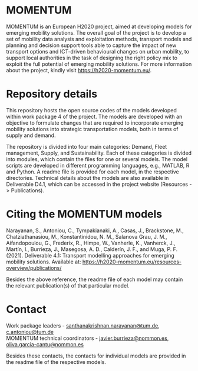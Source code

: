 # MOMENTUM

MOMENTUM is an European H2020 project, aimed at developing models for emerging mobility solutions. The overall goal of the project is to develop a set of mobility data analysis and exploitation methods, transport models and planning and decision support tools able to capture the impact of new transport options and ICT-driven behavioural changes on urban mobility, to support local authorities in the task of designing the right policy mix to exploit the full potential of emerging mobility solutions. For more information about the project, kindly visit https://h2020-momentum.eu/.

# Repository details

This repository hosts the open source codes of the models developed within work package 4 of the project. The models are developed with an objective to formulate changes that are required to incorporate emerging mobility solutions into strategic transportation models, both in terms of supply and demand. 

The repository is divided into four main categories: Demand, Fleet management, Supply, and Sustainability. Each of these categories is divided into modules, which contain the files for one or several models. The model scripts are developed in different programming languages, e.g., MATLAB, R and Python. A readme file is provided for each model, in the respective directories. Technical details about the models are also available in Deliverable D4.1, which can be accessed in the project website (Resources -> Publications).

# Citing the MOMENTUM models

Narayanan, S., Antoniou, C., Tympakianaki, A., Casas, J., Brackstone, M., Chatziathanasiou, M., Konstantinidou, N. M., Salanova Grau, J. M., Aifandopoulou, G., Frederix, R., Himpe, W., Vanherle, K., Vanherck, J., Martín, I., Burrieza, J., Masegosa, A. D., Calderín, J. F., and Muga, P. F. (2021). Deliverable 4.1: Transport modelling approaches for emerging mobility solutions. Available at: https://h2020-momentum.eu/resources-overview/publications/

Besides the above reference, the readme file of each model may contain the relevant publication(s) of that particular model.

# Contact

Work package leaders - santhanakrishnan.narayanan@tum.de, c.antoniou@tum.de\
MOMENTUM technical coordinators - javier.burrieza@nommon.es, oliva.garcia-cantu@nommon.es

Besides these contacts, the contacts for individual models are provided in the readme file of the respective models.

